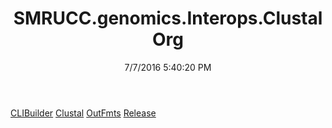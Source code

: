 ﻿---
title: SMRUCC.genomics.Interops.ClustalOrg
date: 7/7/2016 5:40:20 PM
---

[CLIBuilder](T-SMRUCC.genomics.Interops.ClustalOrg.CLIBuilder.html)
[Clustal](T-SMRUCC.genomics.Interops.ClustalOrg.Clustal.html)
[OutFmts](T-SMRUCC.genomics.Interops.ClustalOrg.OutFmts.html)
[Release](T-SMRUCC.genomics.Interops.ClustalOrg.Release.html)
